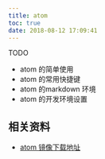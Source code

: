 ```yaml
---
title: atom
toc: true
date: 2018-08-12 17:09:41
---
```



TODO

- atom 的简单使用
- atom 的常用快捷键
- atom 的markdown 环境
- atom 的开发环境设置



## 相关资料
- [atom 镜像下载地址](https://cnpmjs.org/mirrors/atom)
